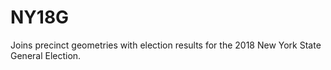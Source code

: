 # NY18G
Joins precinct geometries with election results for the 2018 New York State General Election.

